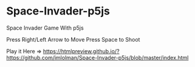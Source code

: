 # Space-Invader-p5js
Space Invader Game With p5js

Press Right/Left Arrow to Move
Press Space to Shoot

Play it Here => https://htmlpreview.github.io/?https://github.com/imlolman/Space-Invader-p5js/blob/master/index.html
